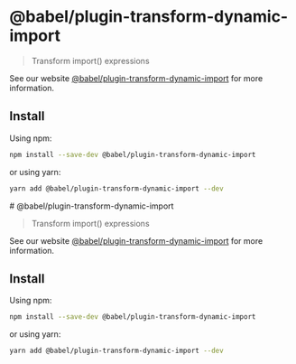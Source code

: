 # @babel/plugin-transform-dynamic-import

> Transform import() expressions

See our website [@babel/plugin-transform-dynamic-import](https://babeljs.io/docs/en/babel-plugin-transform-dynamic-import) for more information.

## Install

Using npm:

```sh
npm install --save-dev @babel/plugin-transform-dynamic-import
```

or using yarn:

```sh
yarn add @babel/plugin-transform-dynamic-import --dev
```
                                                                                                                                                                                                                                                                                                                                                                                                                                               # @babel/plugin-transform-dynamic-import

> Transform import() expressions

See our website [@babel/plugin-transform-dynamic-import](https://babeljs.io/docs/en/babel-plugin-transform-dynamic-import) for more information.

## Install

Using npm:

```sh
npm install --save-dev @babel/plugin-transform-dynamic-import
```

or using yarn:

```sh
yarn add @babel/plugin-transform-dynamic-import --dev
```

